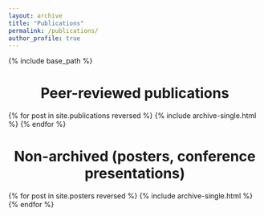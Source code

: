 ```yaml
---
layout: archive
title: "Publications"
permalink: /publications/
author_profile: true
---
```


{% include base_path %}
<style>
  h1 {
    text-align: center;
  }
</style>

# Peer-reviewed publications

{% for post in site.publications reversed %}
  {% include archive-single.html %}
{% endfor %}

# Non-archived (posters, conference presentations)

{% for post in site.posters reversed %}
  {% include archive-single.html %}
{% endfor %}